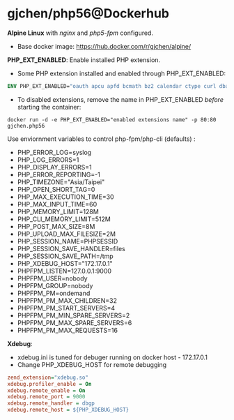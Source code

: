 # gjchen/php56@Dockerhub
**Alpine Linux** with *nginx* and *php5-fpm* configured.
* Base docker image: https://hub.docker.com/r/gjchen/alpine/

**PHP_EXT_ENABLED**: Enable installed PHP extension.
* Some PHP extension installed and enabled through PHP_EXT_ENABLED:
```Dockerfile
ENV	PHP_EXT_ENABLED="oauth apcu apfd bcmath bz2 calendar ctype curl dba dom enchant exif ftp gd geoip gettext gmp http iconv igbinary imagick imap intl ldap mcrypt memcache memcached mongodb msgpack mssql mysql mysqli odbc opcache openssl pcntl pdo pdo_dblib pdo_mysql pdo_odbc pdo_pgsql pdo_sqlite pgsql phar posix propro pspell raphf shmop snmp sqlite3 sysvmsg sysvsem sysvshm xdebug xml wddx xmlreader xmlrpc xsl zip zlib"
```
* To disabled extensions, remove the name in PHP_EXT_ENABLED *before* starting the container:
```
docker run -d -e PHP_EXT_ENABLED="enabled extensions name" -p 80:80 gjchen.php56
```

Use enviornment variables to control php-fpm/php-cli (defaults) :
*  PHP_ERROR_LOG=syslog
*  PHP_LOG_ERRORS=1
*  PHP_DISPLAY_ERRORS=1
*  PHP_ERROR_REPORTING=-1
*  PHP_TIMEZONE="Asia/Taipei"
*  PHP_OPEN_SHORT_TAG=0
*  PHP_MAX_EXECUTION_TIME=30
*  PHP_MAX_INPUT_TIME=60
*  PHP_MEMORY_LIMIT=128M
*  PHP_CLI_MEMORY_LIMIT=512M
*  PHP_POST_MAX_SIZE=8M
*  PHP_UPLOAD_MAX_FILESIZE=2M
*  PHP_SESSION_NAME=PHPSESSID
*  PHP_SESSION_SAVE_HANDLER=files
*  PHP_SESSION_SAVE_PATH=/tmp
*  PHP_XDEBUG_HOST="172.17.0.1"
*  PHPFPM_LISTEN=127.0.0.1:9000
*  PHPFPM_USER=nobody
*  PHPFPM_GROUP=nobody
*  PHPFPM_PM=ondemand
*  PHPFPM_PM_MAX_CHILDREN=32
*  PHPFPM_PM_START_SERVERS=4
*  PHPFPM_PM_MIN_SPARE_SERVERS=2
*  PHPFPM_PM_MAX_SPARE_SERVERS=6
*  PHPFPM_PM_MAX_REQUESTS=16

**Xdebug**: 
* xdebug.ini is tuned for debuger running on docker host - 172.17.0.1
* Change PHP_XDEBUG_HOST for remote debugging
```ini
zend_extension="xdebug.so"
xdebug.profiler_enable = On
xdebug.remote_enable = On
xdebug.remote_port = 9000
xdebug.remote_handler = dbgp
xdebug.remote_host = ${PHP_XDEBUG_HOST}
```  

